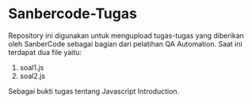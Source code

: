 # Sanbercode-Tugas

Repository ini digunakan untuk mengupload tugas-tugas yang diberikan oleh SanberCode sebagai bagian dari pelatihan QA Automation.
Saat ini terdapat dua file yaitu:
1. soal1.js
2. soal2.js

Sebagai bukti tugas tentang Javascript Introduction.
